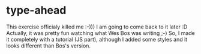 # type-ahead

This exercise officialy killed me :-))) I am going to come back to it later :D
Actually, it was pretty fun watching what Wes Bos was writing ;-)
So, I made it completely with a tutorial (JS part), although I added some styles and it looks different than Bos's version.
